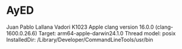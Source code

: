 # AyED
Juan Pablo Lallana Vadori
K1023
Apple clang version 16.0.0 (clang-1600.0.26.6)
Target: arm64-apple-darwin24.1.0
Thread model: posix
InstalledDir: /Library/Developer/CommandLineTools/usr/bin
